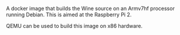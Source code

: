 A docker image that builds the Wine source on an Armv7hf processor running Debian.  This is aimed at the Raspberry Pi 2.

QEMU can be used to build this image on x86 hardware.
